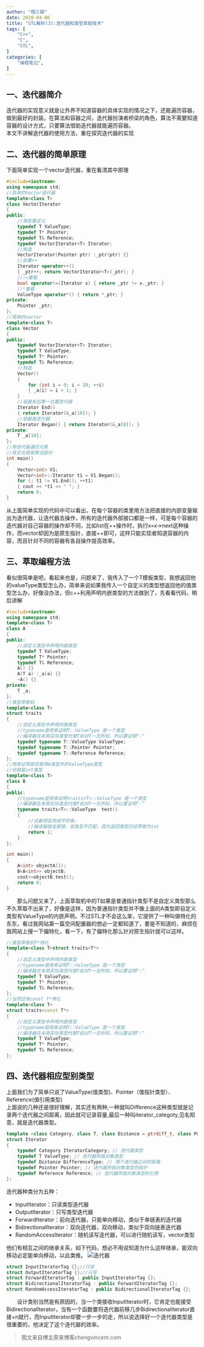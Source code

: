 ```yaml
---
author: "橙三瓣"
date: 2018-04-06
title: "STL解析(3):迭代器和类型萃取技术"
tags: [
    "C++",
    "C",
    "STL",
]
categories: [
    "编程笔记",
]
---
```

## 一、迭代器简介
迭代器的实现意义就是让外界不知道容器的具体实现的情况之下，还能遍历容器，做到最好的封装。在算法和容器之间，迭代器扮演者桥梁的角色，算法不需要知道容器的设计方式，只要算法借助迭代器就能遍历容器。  
本文不讲解迭代器的使用方法，重在探究迭代器的实现
## 二、迭代器的简单原理
下面简单实现一个vector迭代器，重在看清其中原理
```c++
#include<iostream>
using namespace std;
//简单的Vector迭代器
template<class T>
class VectorIterator
{
public: 
    //类型重定义 
    typedef T ValueType; 
    typedef T* Pointer; 
    typedef T& Reference; 
    typedef VectorIterator<T> Iterator; 
    //构造 
    VectorIterator(Pointer ptr) :_ptr(ptr) {} 
    //前置++ 
    Iterator operator++() 
    { _ptr++; return VectorIterator<T>(_ptr); } 
    //!=重载 
    bool operator!=(Iterator x) { return _ptr != x._ptr; } 
    //*重载 
    ValueType operator*() { return *_ptr; }
private: 
    Pointer _ptr;
};
//简单的vector
template<class T>
class Vector
{
public: 
    typedef VectorIterator<T> Iterator; 
    typedef T ValueType; 
    typedef T* Pointer; 
    typedef T& Reference; 
    //构造 
    Vector() 
    { 
        for (int i = 0; i < 10; ++i) 
        { _a[i] = i + 1; } 
    } 
    //容器末后第一位置迭代器 
    Iterator End() 
    { return Iterator(&_a[10]); } 
    //容器首迭代器 
    Iterator Began() { return Iterator(&_a[0]); }
private: 
    T _a[10];
};
//用迭代器遍历元素
//其实也就是算法部分
int main()
{ 
    Vector<int> V1; 
    Vector<int>::Iterator t1 = V1.Began(); 
    for (; t1 != V1.End(); ++t1) 
    { cout << *t1 << " "; } 
    return 0;
}
```
从上面简单实现的代码中可以看出，在每个容器的类里用方法把直接的内部变量输出为迭代器，让迭代器去操作，所有的迭代器外部接口都是一样，可是每个容器的迭代器对自己容器的操作却不同，比如list在++操作时，执行x=x->next这种操作，而vector却因为是原生指针，直接++即可，这样只能实现者知道容器的内容，而且针对不同的容器有各自操作提高效率。
## 三、萃取编程方法
看似很简单是吧，看起来也是，问题来了，我传入了一个T模板类型，我想返回他的valueType类型怎么办，简单来说如果我传入一个自定义的类型想返回他的值类型怎么办，好像没办法，但c++利用声明内嵌类型的方法做到了，先看看代码，稍后讲解
```c++
#include<iostream>
using namespace std;
template<class T>
class A
{
public:
    //自定义类型中声明内嵌类型 
    typedef T ValueType; 
    typedef T* Pointer; 
    typedef T& Reference; 
    A() {} 
    A(T a) :_a(a) {} 
    ~A() {}
private: 
    T _a;
};
//类型萃取机
template<class T>
struct traits
{ 
    //自定义类型中声明内嵌类型 
    //typename是用来证明T::ValueType 是一个类型 
    //编译器在未用实际类型代替T前对T一无所知，所以要证明^-^ 
    typedef typename T::ValueType ValueType; 
    typedef typename T::Pointer Pointer; 
    typedef typename T::Reference Reference;
};
//用来证明是否取得A类型中的ValueType类型
//也就是int类型
template<class T>
class B
{
public: 
    //typename是用来证明traits<T>::ValueType 是一个类型 
    //编译器在未用实际类型代替T前对T一无所知，所以要证明^-^ 
    typename traits<T>::ValueType  test() 
    { 
        //试着把这改成字符串， 
        //编译器就会报错，说类型不匹配，因为返回类型已经萃取为int 
        return 1; 
    }
};

int main()
{ 
    A<int> objectA(1); 
    B<A<int>> objectB; 
    cout<<objectB.test(); 
    return 0;
}
```
  那么问题又来了，上面萃取机中的T如果是普通指针类型不是自定义类型那么不久萃取不出来了，好像是这样，因为普通指针类型并不像上面的A类型即自定义类型有ValueType的内嵌声明。不过STL才不会这么笨，它提供了一种叫做特化的东东，看过我网站第一篇空间配置器的想必一定都知道了，要是不知道的，麻烦在我网站上搜一下偏特化，看一下，有了偏特化那么针对原生指针就可以这样。
```c++
//类型萃取机T*特化
template<class T>struct traits<T*>
{ 
    //自定义类型中声明内嵌类型 
    //typename是用来证明T::ValueType 是一个类型 
    //编译器在未用实际类型代替T前对T一无所知，所以要证明^-^ 
    typedef T ValueType; 
    typedef T* Pointer; 
    typedef T& Reference;
};
//当然还有const T*特化
template<class T>
struct traits<const T*>
{ 
    //自定义类型中声明内嵌类型 
    //typename是用来证明T::ValueType 是一个类型 
    //编译器在未用实际类型代替T前对T一无所知，所以要证明^-^ 
    typedef T ValueType; 
    typedef T* Pointer; 
    typedef T& Reference;
};
```
## 四、迭代器相应型别类型
上面我们为了简单只说了ValueType(值类型)、Pointer（值指针类型）、Reference(值引用类型)  
上面说的几种还是很好理解，其实还有两种,一种就叫Difference这种类型就是记录两个迭代器之间距离，因此就可记录容量,最后一种叫iterator_categoty,见名知意，就是迭代器类型。
```c++
template <class Category, class T, class Distance = ptrdiff_t, class Pointer = T*, class Reference = T&>
struct Iterator
{ 
    typedef Category IteratorCategory; // 迭代器类型
    typedef T ValueType; // 迭代器所指对象类型 
    typedef Distance DifferenceType; // 两个迭代器之间的距离 
    typedef Pointer Pointer; // 迭代器所指对象类型的指针
    typedef Reference Reference; // 迭代器所指对象类型的引用
};
```
迭代器种类分为五种：  
- InputIterator：只读类型迭代器
- OutputIterator：只写类型迭代器
- ForwardIterator：前向迭代器，只能单向移动，类似于单链表的迭代器
- BidirectionalIterator：双向迭代器，双向移动，类似于双向链表迭代器
- RandomAccessIterator：随机读写迭代器，可以进行随机读写，vector类型  

他们有相互之间的继承关系，如下代码，想必不用说知道为什么这样继承，能双向移动必定能单向移动，以此类推。
![迭代器](https://chengsanban.github.io/image/STL-iterator/iterator.png)
```c++
struct InputIteratorTag {};//只读
struct OutputIteratorTag {};//只写
struct ForwardIteratorTag : public InputIteratorTag {};
struct BidirectionalIteratorTag : public ForwardIteratorTag {};
struct RandomAccessIteratorTag : public BidirectionalIteratorTag {};
```
  设计类别当然是有原因的，当一个类接收InputIterator时，它肯定也能接受BidirectionalIterator，当有一个函数要将迭代器前移几步BidirectionalIterator直接+n就行，而InputIterator却要一步一步的走，所以说选择好一个迭代器类型是很重要的，他决定了这个迭代器的效率。  
  
> 图文来自博主原来博客chengvincent.com